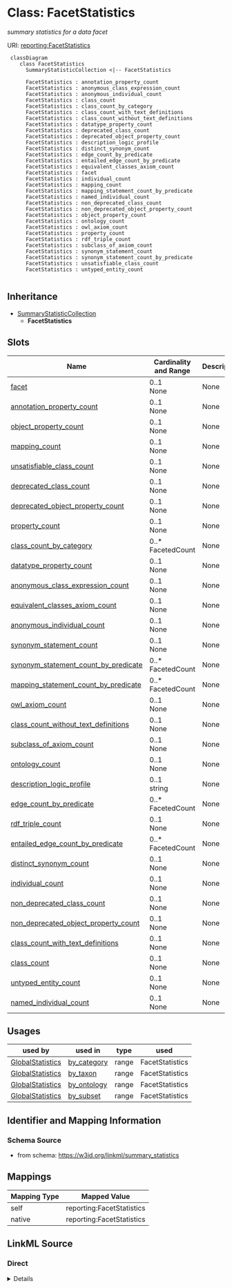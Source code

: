 # Class: FacetStatistics
_summary statistics for a data facet_




URI: [reporting:FacetStatistics](https://w3id.org/linkml/reportFacetStatistics)


```{mermaid}
 classDiagram
    class FacetStatistics
      SummaryStatisticCollection <|-- FacetStatistics
      
      FacetStatistics : annotation_property_count
      FacetStatistics : anonymous_class_expression_count
      FacetStatistics : anonymous_individual_count
      FacetStatistics : class_count
      FacetStatistics : class_count_by_category
      FacetStatistics : class_count_with_text_definitions
      FacetStatistics : class_count_without_text_definitions
      FacetStatistics : datatype_property_count
      FacetStatistics : deprecated_class_count
      FacetStatistics : deprecated_object_property_count
      FacetStatistics : description_logic_profile
      FacetStatistics : distinct_synonym_count
      FacetStatistics : edge_count_by_predicate
      FacetStatistics : entailed_edge_count_by_predicate
      FacetStatistics : equivalent_classes_axiom_count
      FacetStatistics : facet
      FacetStatistics : individual_count
      FacetStatistics : mapping_count
      FacetStatistics : mapping_statement_count_by_predicate
      FacetStatistics : named_individual_count
      FacetStatistics : non_deprecated_class_count
      FacetStatistics : non_deprecated_object_property_count
      FacetStatistics : object_property_count
      FacetStatistics : ontology_count
      FacetStatistics : owl_axiom_count
      FacetStatistics : property_count
      FacetStatistics : rdf_triple_count
      FacetStatistics : subclass_of_axiom_count
      FacetStatistics : synonym_statement_count
      FacetStatistics : synonym_statement_count_by_predicate
      FacetStatistics : unsatisfiable_class_count
      FacetStatistics : untyped_entity_count
      
```




## Inheritance
* [SummaryStatisticCollection](SummaryStatisticCollection.md)
    * **FacetStatistics**



## Slots

| Name | Cardinality and Range | Description | Inheritance |
| ---  | --- | --- | --- |
| [facet](facet.md) | 0..1 <br/> None | None | direct |
| [annotation_property_count](annotation_property_count.md) | 0..1 <br/> None | None | [SummaryStatisticCollection](SummaryStatisticCollection.md) |
| [object_property_count](object_property_count.md) | 0..1 <br/> None | None | [SummaryStatisticCollection](SummaryStatisticCollection.md) |
| [mapping_count](mapping_count.md) | 0..1 <br/> None | None | [SummaryStatisticCollection](SummaryStatisticCollection.md) |
| [unsatisfiable_class_count](unsatisfiable_class_count.md) | 0..1 <br/> None | None | [SummaryStatisticCollection](SummaryStatisticCollection.md) |
| [deprecated_class_count](deprecated_class_count.md) | 0..1 <br/> None | None | [SummaryStatisticCollection](SummaryStatisticCollection.md) |
| [deprecated_object_property_count](deprecated_object_property_count.md) | 0..1 <br/> None | None | [SummaryStatisticCollection](SummaryStatisticCollection.md) |
| [property_count](property_count.md) | 0..1 <br/> None | None | [SummaryStatisticCollection](SummaryStatisticCollection.md) |
| [class_count_by_category](class_count_by_category.md) | 0..* <br/> FacetedCount | None | [SummaryStatisticCollection](SummaryStatisticCollection.md) |
| [datatype_property_count](datatype_property_count.md) | 0..1 <br/> None | None | [SummaryStatisticCollection](SummaryStatisticCollection.md) |
| [anonymous_class_expression_count](anonymous_class_expression_count.md) | 0..1 <br/> None | None | [SummaryStatisticCollection](SummaryStatisticCollection.md) |
| [equivalent_classes_axiom_count](equivalent_classes_axiom_count.md) | 0..1 <br/> None | None | [SummaryStatisticCollection](SummaryStatisticCollection.md) |
| [anonymous_individual_count](anonymous_individual_count.md) | 0..1 <br/> None | None | [SummaryStatisticCollection](SummaryStatisticCollection.md) |
| [synonym_statement_count](synonym_statement_count.md) | 0..1 <br/> None | None | [SummaryStatisticCollection](SummaryStatisticCollection.md) |
| [synonym_statement_count_by_predicate](synonym_statement_count_by_predicate.md) | 0..* <br/> FacetedCount | None | [SummaryStatisticCollection](SummaryStatisticCollection.md) |
| [mapping_statement_count_by_predicate](mapping_statement_count_by_predicate.md) | 0..* <br/> FacetedCount | None | [SummaryStatisticCollection](SummaryStatisticCollection.md) |
| [owl_axiom_count](owl_axiom_count.md) | 0..1 <br/> None | None | [SummaryStatisticCollection](SummaryStatisticCollection.md) |
| [class_count_without_text_definitions](class_count_without_text_definitions.md) | 0..1 <br/> None | None | [SummaryStatisticCollection](SummaryStatisticCollection.md) |
| [subclass_of_axiom_count](subclass_of_axiom_count.md) | 0..1 <br/> None | None | [SummaryStatisticCollection](SummaryStatisticCollection.md) |
| [ontology_count](ontology_count.md) | 0..1 <br/> None | None | [SummaryStatisticCollection](SummaryStatisticCollection.md) |
| [description_logic_profile](description_logic_profile.md) | 0..1 <br/> string | None | [SummaryStatisticCollection](SummaryStatisticCollection.md) |
| [edge_count_by_predicate](edge_count_by_predicate.md) | 0..* <br/> FacetedCount | None | [SummaryStatisticCollection](SummaryStatisticCollection.md) |
| [rdf_triple_count](rdf_triple_count.md) | 0..1 <br/> None | None | [SummaryStatisticCollection](SummaryStatisticCollection.md) |
| [entailed_edge_count_by_predicate](entailed_edge_count_by_predicate.md) | 0..* <br/> FacetedCount | None | [SummaryStatisticCollection](SummaryStatisticCollection.md) |
| [distinct_synonym_count](distinct_synonym_count.md) | 0..1 <br/> None | None | [SummaryStatisticCollection](SummaryStatisticCollection.md) |
| [individual_count](individual_count.md) | 0..1 <br/> None | None | [SummaryStatisticCollection](SummaryStatisticCollection.md) |
| [non_deprecated_class_count](non_deprecated_class_count.md) | 0..1 <br/> None | None | [SummaryStatisticCollection](SummaryStatisticCollection.md) |
| [non_deprecated_object_property_count](non_deprecated_object_property_count.md) | 0..1 <br/> None | None | [SummaryStatisticCollection](SummaryStatisticCollection.md) |
| [class_count_with_text_definitions](class_count_with_text_definitions.md) | 0..1 <br/> None | None | [SummaryStatisticCollection](SummaryStatisticCollection.md) |
| [class_count](class_count.md) | 0..1 <br/> None | None | [SummaryStatisticCollection](SummaryStatisticCollection.md) |
| [untyped_entity_count](untyped_entity_count.md) | 0..1 <br/> None | None | [SummaryStatisticCollection](SummaryStatisticCollection.md) |
| [named_individual_count](named_individual_count.md) | 0..1 <br/> None | None | [SummaryStatisticCollection](SummaryStatisticCollection.md) |



## Usages

| used by | used in | type | used |
| ---  | --- | --- | --- |
| [GlobalStatistics](GlobalStatistics.md) | [by_category](by_category.md) | range | FacetStatistics |
| [GlobalStatistics](GlobalStatistics.md) | [by_taxon](by_taxon.md) | range | FacetStatistics |
| [GlobalStatistics](GlobalStatistics.md) | [by_ontology](by_ontology.md) | range | FacetStatistics |
| [GlobalStatistics](GlobalStatistics.md) | [by_subset](by_subset.md) | range | FacetStatistics |







## Identifier and Mapping Information







### Schema Source


* from schema: https://w3id.org/linkml/summary_statistics





## Mappings

| Mapping Type | Mapped Value |
| ---  | ---  |
| self | reporting:FacetStatistics |
| native | reporting:FacetStatistics |


## LinkML Source

<!-- TODO: investigate https://stackoverflow.com/questions/37606292/how-to-create-tabbed-code-blocks-in-mkdocs-or-sphinx -->

### Direct

<details>
```yaml
name: FacetStatistics
description: summary statistics for a data facet
from_schema: https://w3id.org/linkml/summary_statistics
rank: 1000
is_a: SummaryStatisticCollection
attributes:
  facet:
    name: facet
    from_schema: https://w3id.org/linkml/summary_statistics
    rank: 1000
    key: true

```
</details>

### Induced

<details>
```yaml
name: FacetStatistics
description: summary statistics for a data facet
from_schema: https://w3id.org/linkml/summary_statistics
rank: 1000
is_a: SummaryStatisticCollection
attributes:
  facet:
    name: facet
    from_schema: https://w3id.org/linkml/summary_statistics
    rank: 1000
    key: true
    alias: facet
    owner: FacetStatistics
    domain_of:
    - FacetStatistics
    - FacetedCount
    range: string
  class_count:
    name: class_count
    annotations:
      filter:
        tag: filter
        value: Class
    from_schema: https://w3id.org/linkml/summary_statistics
    rank: 1000
    is_a: count_statistic
    alias: class_count
    owner: FacetStatistics
    domain_of:
    - SummaryStatisticCollection
    slot_group: class_statistic_group
    range: integer
  anonymous_class_expression_count:
    name: anonymous_class_expression_count
    from_schema: https://w3id.org/linkml/summary_statistics
    rank: 1000
    is_a: count_statistic
    alias: anonymous_class_expression_count
    owner: FacetStatistics
    domain_of:
    - SummaryStatisticCollection
    slot_group: class_statistic_group
    range: integer
  unsatisfiable_class_count:
    name: unsatisfiable_class_count
    annotations:
      filter:
        tag: filter
        value: Class, Unsatisfiable
    from_schema: https://w3id.org/linkml/summary_statistics
    rank: 1000
    is_a: count_statistic
    alias: unsatisfiable_class_count
    owner: FacetStatistics
    domain_of:
    - SummaryStatisticCollection
    slot_group: class_statistic_group
    range: integer
  deprecated_class_count:
    name: deprecated_class_count
    annotations:
      filter:
        tag: filter
        value: Class, Deprecated
    from_schema: https://w3id.org/linkml/summary_statistics
    rank: 1000
    is_a: count_statistic
    alias: deprecated_class_count
    owner: FacetStatistics
    domain_of:
    - SummaryStatisticCollection
    slot_group: class_statistic_group
    range: integer
  non_deprecated_class_count:
    name: non_deprecated_class_count
    annotations:
      filter:
        tag: filter
        value: Class, NotDeprecated
    from_schema: https://w3id.org/linkml/summary_statistics
    rank: 1000
    is_a: count_statistic
    alias: non_deprecated_class_count
    owner: FacetStatistics
    domain_of:
    - SummaryStatisticCollection
    slot_group: class_statistic_group
    range: integer
  class_count_with_text_definitions:
    name: class_count_with_text_definitions
    annotations:
      filter:
        tag: filter
        value: Class, HasTextDefinition
    from_schema: https://w3id.org/linkml/summary_statistics
    rank: 1000
    is_a: count_statistic
    alias: class_count_with_text_definitions
    owner: FacetStatistics
    domain_of:
    - SummaryStatisticCollection
    slot_group: class_statistic_group
    range: integer
  class_count_without_text_definitions:
    name: class_count_without_text_definitions
    annotations:
      filter:
        tag: filter
        value: Class, NotHasTextDefinition
    from_schema: https://w3id.org/linkml/summary_statistics
    rank: 1000
    is_a: count_statistic
    alias: class_count_without_text_definitions
    owner: FacetStatistics
    domain_of:
    - SummaryStatisticCollection
    slot_group: class_statistic_group
    range: integer
  property_count:
    name: property_count
    from_schema: https://w3id.org/linkml/summary_statistics
    rank: 1000
    is_a: count_statistic
    alias: property_count
    owner: FacetStatistics
    domain_of:
    - SummaryStatisticCollection
    slot_group: property_statistic_group
    range: integer
  object_property_count:
    name: object_property_count
    annotations:
      filter:
        tag: filter
        value: ObjectProperty
    from_schema: https://w3id.org/linkml/summary_statistics
    rank: 1000
    is_a: count_statistic
    alias: object_property_count
    owner: FacetStatistics
    domain_of:
    - SummaryStatisticCollection
    slot_group: property_statistic_group
    range: integer
  deprecated_object_property_count:
    name: deprecated_object_property_count
    annotations:
      filter:
        tag: filter
        value: ObjectProperty, Deprecated
    from_schema: https://w3id.org/linkml/summary_statistics
    rank: 1000
    is_a: count_statistic
    alias: deprecated_object_property_count
    owner: FacetStatistics
    domain_of:
    - SummaryStatisticCollection
    slot_group: property_statistic_group
    range: integer
  non_deprecated_object_property_count:
    name: non_deprecated_object_property_count
    annotations:
      filter:
        tag: filter
        value: ObjectProperty, NotDeprecated
    from_schema: https://w3id.org/linkml/summary_statistics
    rank: 1000
    is_a: count_statistic
    alias: non_deprecated_object_property_count
    owner: FacetStatistics
    domain_of:
    - SummaryStatisticCollection
    slot_group: property_statistic_group
    range: integer
  datatype_property_count:
    name: datatype_property_count
    annotations:
      filter:
        tag: filter
        value: DatatypeProperty
    from_schema: https://w3id.org/linkml/summary_statistics
    rank: 1000
    is_a: count_statistic
    alias: datatype_property_count
    owner: FacetStatistics
    domain_of:
    - SummaryStatisticCollection
    slot_group: property_statistic_group
    range: integer
  annotation_property_count:
    name: annotation_property_count
    annotations:
      filter:
        tag: filter
        value: AnnotationProperty
    from_schema: https://w3id.org/linkml/summary_statistics
    rank: 1000
    is_a: count_statistic
    alias: annotation_property_count
    owner: FacetStatistics
    domain_of:
    - SummaryStatisticCollection
    slot_group: property_statistic_group
    range: integer
  individual_count:
    name: individual_count
    annotations:
      filter:
        tag: filter
        value: Individual
    from_schema: https://w3id.org/linkml/summary_statistics
    rank: 1000
    is_a: count_statistic
    alias: individual_count
    owner: FacetStatistics
    domain_of:
    - SummaryStatisticCollection
    slot_group: individual_statistic_group
    range: integer
  named_individual_count:
    name: named_individual_count
    annotations:
      filter:
        tag: filter
        value: NamedIndividual
    from_schema: https://w3id.org/linkml/summary_statistics
    rank: 1000
    is_a: count_statistic
    alias: named_individual_count
    owner: FacetStatistics
    domain_of:
    - SummaryStatisticCollection
    slot_group: individual_statistic_group
    range: integer
  anonymous_individual_count:
    name: anonymous_individual_count
    annotations:
      filter:
        tag: filter
        value: AnonymousIndividual
    from_schema: https://w3id.org/linkml/summary_statistics
    rank: 1000
    is_a: count_statistic
    alias: anonymous_individual_count
    owner: FacetStatistics
    domain_of:
    - SummaryStatisticCollection
    slot_group: individual_statistic_group
    range: integer
    equals_expression: '{named_individual_count} - {individual_count}'
  untyped_entity_count:
    name: untyped_entity_count
    from_schema: https://w3id.org/linkml/summary_statistics
    rank: 1000
    is_a: count_statistic
    alias: untyped_entity_count
    owner: FacetStatistics
    domain_of:
    - SummaryStatisticCollection
    range: integer
  description_logic_profile:
    name: description_logic_profile
    from_schema: https://w3id.org/linkml/summary_statistics
    rank: 1000
    alias: description_logic_profile
    owner: FacetStatistics
    domain_of:
    - SummaryStatisticCollection
    slot_group: owl_statistic_group
    range: string
  owl_axiom_count:
    name: owl_axiom_count
    annotations:
      filter:
        tag: filter
        value: Axiom
    from_schema: https://w3id.org/linkml/summary_statistics
    rank: 1000
    is_a: count_statistic
    alias: owl_axiom_count
    owner: FacetStatistics
    domain_of:
    - SummaryStatisticCollection
    slot_group: owl_statistic_group
    range: integer
  rdf_triple_count:
    name: rdf_triple_count
    from_schema: https://w3id.org/linkml/summary_statistics
    rank: 1000
    is_a: count_statistic
    alias: rdf_triple_count
    owner: FacetStatistics
    domain_of:
    - SummaryStatisticCollection
    slot_group: owl_statistic_group
    range: integer
  subclass_of_axiom_count:
    name: subclass_of_axiom_count
    from_schema: https://w3id.org/linkml/summary_statistics
    rank: 1000
    is_a: count_statistic
    alias: subclass_of_axiom_count
    owner: FacetStatistics
    domain_of:
    - SummaryStatisticCollection
    slot_group: owl_statistic_group
    range: integer
  equivalent_classes_axiom_count:
    name: equivalent_classes_axiom_count
    from_schema: https://w3id.org/linkml/summary_statistics
    rank: 1000
    is_a: count_statistic
    alias: equivalent_classes_axiom_count
    owner: FacetStatistics
    domain_of:
    - SummaryStatisticCollection
    slot_group: owl_statistic_group
    range: integer
  edge_count_by_predicate:
    name: edge_count_by_predicate
    annotations:
      filter:
        tag: filter
        value: Edge
      facet:
        tag: facet
        value: Predicate
    from_schema: https://w3id.org/linkml/summary_statistics
    rank: 1000
    multivalued: true
    alias: edge_count_by_predicate
    owner: FacetStatistics
    domain_of:
    - SummaryStatisticCollection
    slot_group: metadata_statistic_group
    range: FacetedCount
    inlined: true
  entailed_edge_count_by_predicate:
    name: entailed_edge_count_by_predicate
    annotations:
      filter:
        tag: filter
        value: EntailedEdge
      facet:
        tag: facet
        value: Predicate
    from_schema: https://w3id.org/linkml/summary_statistics
    rank: 1000
    multivalued: true
    alias: entailed_edge_count_by_predicate
    owner: FacetStatistics
    domain_of:
    - SummaryStatisticCollection
    slot_group: metadata_statistic_group
    range: FacetedCount
    inlined: true
  distinct_synonym_count:
    name: distinct_synonym_count
    annotations:
      filter:
        tag: filter
        value: Synonym
      distinct:
        tag: distinct
        value: Value
    from_schema: https://w3id.org/linkml/summary_statistics
    rank: 1000
    is_a: count_statistic
    alias: distinct_synonym_count
    owner: FacetStatistics
    domain_of:
    - SummaryStatisticCollection
    slot_group: metadata_statistic_group
    range: integer
  synonym_statement_count:
    name: synonym_statement_count
    annotations:
      filter:
        tag: filter
        value: Synonym
    from_schema: https://w3id.org/linkml/summary_statistics
    rank: 1000
    is_a: count_statistic
    alias: synonym_statement_count
    owner: FacetStatistics
    domain_of:
    - SummaryStatisticCollection
    slot_group: metadata_statistic_group
    range: integer
  synonym_statement_count_by_predicate:
    name: synonym_statement_count_by_predicate
    annotations:
      filter:
        tag: filter
        value: Synonym
      facet:
        tag: facet
        value: Predicate
    from_schema: https://w3id.org/linkml/summary_statistics
    rank: 1000
    multivalued: true
    alias: synonym_statement_count_by_predicate
    owner: FacetStatistics
    domain_of:
    - SummaryStatisticCollection
    slot_group: metadata_statistic_group
    range: FacetedCount
    inlined: true
  class_count_by_category:
    name: class_count_by_category
    annotations:
      filter:
        tag: filter
        value: Class
      facet:
        tag: facet
        value: Category
    from_schema: https://w3id.org/linkml/summary_statistics
    rank: 1000
    multivalued: true
    alias: class_count_by_category
    owner: FacetStatistics
    domain_of:
    - SummaryStatisticCollection
    slot_group: metadata_statistic_group
    range: FacetedCount
    inlined: true
  mapping_count:
    name: mapping_count
    annotations:
      filter:
        tag: filter
        value: Mapping
    from_schema: https://w3id.org/linkml/summary_statistics
    rank: 1000
    is_a: count_statistic
    alias: mapping_count
    owner: FacetStatistics
    domain_of:
    - SummaryStatisticCollection
    slot_group: metadata_statistic_group
    range: integer
  mapping_statement_count_by_predicate:
    name: mapping_statement_count_by_predicate
    annotations:
      filter:
        tag: filter
        value: Mapping
      facet:
        tag: facet
        value: Predicate
    from_schema: https://w3id.org/linkml/summary_statistics
    rank: 1000
    multivalued: true
    alias: mapping_statement_count_by_predicate
    owner: FacetStatistics
    domain_of:
    - SummaryStatisticCollection
    slot_group: metadata_statistic_group
    range: FacetedCount
    inlined: true
  ontology_count:
    name: ontology_count
    annotations:
      filter:
        tag: filter
        value: Ontology
    from_schema: https://w3id.org/linkml/summary_statistics
    rank: 1000
    is_a: count_statistic
    alias: ontology_count
    owner: FacetStatistics
    domain_of:
    - SummaryStatisticCollection
    range: integer

```
</details>